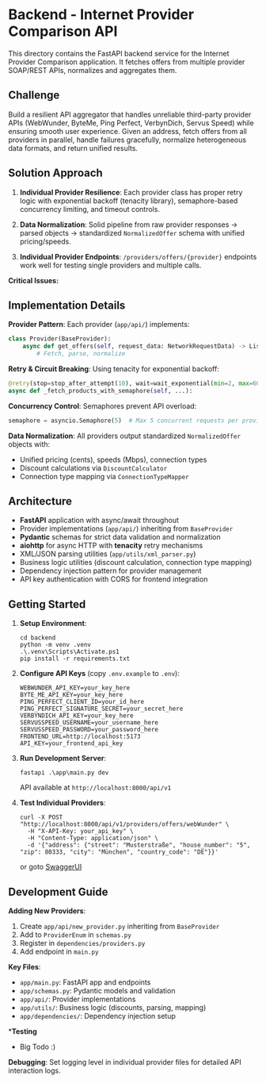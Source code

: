 # Backend - Internet Provider Comparison API

This directory contains the FastAPI backend service for the Internet Provider Comparison application. It fetches offers from multiple provider SOAP/REST APIs, normalizes and aggregates them.

## Challenge

Build a resilient API aggregator that handles unreliable third-party provider APIs (WebWunder, ByteMe, Ping Perfect, VerbynDich, Servus Speed) while ensuring smooth user experience. Given an address, fetch offers from all providers in parallel, handle failures gracefully, normalize heterogeneous data formats, and return unified results.

## Solution Approach


1. **Individual Provider Resilience**: Each provider class has proper retry logic with exponential backoff (tenacity library), semaphore-based concurrency limiting, and timeout controls.

2. **Data Normalization**: Solid pipeline from raw provider responses → parsed objects → standardized `NormalizedOffer` schema with unified pricing/speeds.

3. **Individual Provider Endpoints**: `/providers/offers/{provider}` endpoints work well for testing single providers and multiple calls.

**Critical Issues:**

## Implementation Details

**Provider Pattern**: Each provider (`app/api/`) implements:
```python
class Provider(BaseProvider):
    async def get_offers(self, request_data: NetworkRequestData) -> List[NormalizedOffer]:
        # Fetch, parse, normalize
```

**Retry & Circuit Breaking**: Using tenacity for exponential backoff:
```python
@retry(stop=stop_after_attempt(10), wait=wait_exponential(min=2, max=60))
async def _fetch_products_with_semaphore(self, ...):
```

**Concurrency Control**: Semaphores prevent API overload:
```python
semaphore = asyncio.Semaphore(5)  # Max 5 concurrent requests per provider
```

**Data Normalization**: All providers output standardized `NormalizedOffer` objects with:
- Unified pricing (cents), speeds (Mbps), connection types
- Discount calculations via `DiscountCalculator`
- Connection type mapping via `ConnectionTypeMapper`

## Architecture
- **FastAPI** application with async/await throughout
- Provider implementations (`app/api/`) inheriting from `BaseProvider` 
- **Pydantic** schemas for strict data validation and normalization
- **aiohttp** for async HTTP with **tenacity** retry mechanisms
- XML/JSON parsing utilities (`app/utils/xml_parser.py`)
- Business logic utilities (discount calculation, connection type mapping)
- Dependency injection pattern for provider management
- API key authentication with CORS for frontend integration

## Getting Started

1. **Setup Environment**:
   ```pwsh
   cd backend
   python -m venv .venv
   .\.venv\Scripts\Activate.ps1
   pip install -r requirements.txt
   ```

2. **Configure API Keys** (copy `.env.example` to `.env`):
   ```env
   WEBWUNDER_API_KEY=your_key_here
   BYTE_ME_API_KEY=your_key_here
   PING_PERFECT_CLIENT_ID=your_id_here
   PING_PERFECT_SIGNATURE_SECRET=your_secret_here
   VERBYNDICH_API_KEY=your_key_here
   SERVUSSPEED_USERNAME=your_username_here
   SERVUSSPEED_PASSWORD=your_password_here
   FRONTEND_URL=http://localhost:5173
   API_KEY=your_frontend_api_key
   ```

3. **Run Development Server**:
   ```pwsh
   fastapi .\app\main.py dev
   ```
   API available at `http://localhost:8000/api/v1`

4. **Test Individual Providers**:
   ```pwsh
   curl -X POST "http://localhost:8000/api/v1/providers/offers/webWunder" \
     -H "X-API-Key: your_api_key" \
     -H "Content-Type: application/json" \
     -d '{"address": {"street": "Musterstraße", "house_number": "5", "zip": 80333, "city": "München", "country_code": "DE"}}'
   ```

   or goto [SwaggerUI](http://localhost:8000/docs)

## Development Guide

**Adding New Providers**:
1. Create `app/api/new_provider.py` inheriting from `BaseProvider`
2. Add to `ProviderEnum` in `schemas.py`
3. Register in `dependencies/providers.py`
4. Add endpoint in `main.py`

**Key Files**:
- `app/main.py`: FastAPI app and endpoints
- `app/schemas.py`: Pydantic models and validation
- `app/api/`: Provider implementations
- `app/utils/`: Business logic (discounts, parsing, mapping)
- `app/dependencies/`: Dependency injection setup

***Testing**

- Big Todo :)

**Debugging**: Set logging level in individual provider files for detailed API interaction logs.
